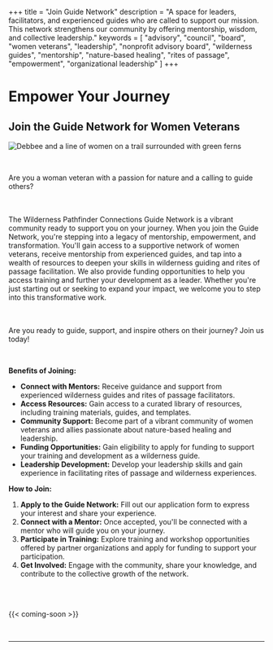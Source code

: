 +++
title = "Join Guide Network"
description = "A space for leaders, facilitators, and experienced guides who are called to support our mission. This network strengthens our community by offering mentorship, wisdom, and collective leadership."
keywords = [
  "advisory",
  "council",
  "board",
  "women veterans",
  "leadership",
  "nonprofit advisory board",
  "wilderness guides",
  "mentorship",
  "nature-based healing",
  "rites of passage",
  "empowerment",
  "organizational leadership"
]
+++
# Empower Your Journey

## Join the Guide Network for Women Veterans

![Debbee and a line of women on a trail surrounded with green ferns](/uploads/20241013-123817-edit.jpg "Photo by Sher")

&nbsp;

Are you a woman veteran with a passion for nature and a calling to guide others?

<br><br>The Wilderness Pathfinder Connections Guide Network is a vibrant community ready to support you on your journey. When you join the Guide Network, you're stepping into a legacy of mentorship, empowerment, and transformation. You'll gain access to a supportive network of women veterans, receive mentorship from experienced guides, and tap into a wealth of resources to deepen your skills in wilderness guiding and rites of passage facilitation. We also provide funding opportunities to help you access training and further your development as a leader. Whether you're just starting out or seeking to expand your impact, we welcome you to step into this transformative work.

<br><br>Are you ready to guide, support, and inspire others on their journey? Join us today!

&nbsp;

**Benefits of Joining:**

* **Connect with Mentors:** Receive guidance and support from experienced wilderness guides and rites of passage facilitators.
* **Access Resources:** Gain access to a curated library of resources, including training materials, guides, and templates.
* **Community Support:** Become part of a vibrant community of women veterans and allies passionate about nature-based healing and leadership.
* **Funding Opportunities:** Gain eligibility to apply for funding to support your training and development as a wilderness guide.
* **Leadership Development:** Develop your leadership skills and gain experience in facilitating rites of passage and wilderness experiences.

**How to Join:**

1. **Apply to the Guide Network:** Fill out our application form to express your interest and share your experience.
2. **Connect with a Mentor:** Once accepted, you'll be connected with a mentor who will guide you on your journey.
3. **Participate in Training:** Explore training and workshop opportunities offered by partner organizations and apply for funding to support your participation.
4. **Get Involved:** Engage with the community, share your knowledge, and contribute to the collective growth of the network.

&nbsp;

<br>{{< coming-soon >}}

&nbsp;

---
